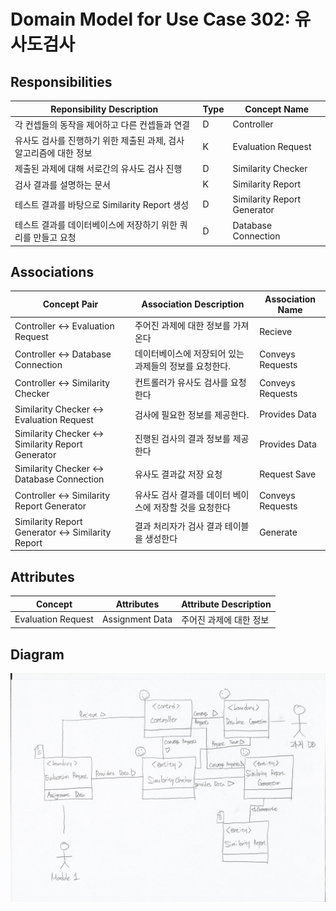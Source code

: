 # Domain Model for Use Case 302: 유사도검사

## Responsibilities
| Reponsibility Description | Type | Concept Name |
| - | - | - |
| 각 컨셉들의 동작을 제어하고 다른 컨셉들과 연결 | D | Controller |
| 유사도 검사를 진행하기 위한 제출된 과제, 검사 알고리즘에 대한 정보  | K | Evaluation Request |
| 제출된 과제에 대해 서로간의 유사도 검사 진행 | D | Similarity Checker |
| 검사 결과를 설명하는 문서 | K | Similarity Report |
| 테스트 결과를 바탕으로 Similarity Report 생성 | D | Similarity Report Generator | 
| 테스트 결과를 데이터베이스에 저장하기 위한 쿼리를 만들고 요청 | D | Database Connection |

## Associations
| Concept Pair | Association Description | Association Name |
| - | - | - |
| Controller <-> Evaluation Request | 주어진 과제에 대한 정보를 가져온다 | Recieve |
| Controller <-> Database Connection | 데이터베이스에 저장되어 있는 과제들의 정보를 요청한다. | Conveys Requests |
| Controller <-> Similarity Checker | 컨트롤러가 유사도 검사를 요청한다 | Conveys Requests |
| Similarity Checker <-> Evaluation Request | 검사에 필요한 정보를 제공한다. | Provides Data |
| Similarity Checker <-> Similarity Report Generator | 진행된 검사의 결과 정보를 제공한다 | Provides Data |
| Similarity Checker <-> Database Connection | 유사도 결과값 저장 요청 | Request Save |
| Controller <-> Similarity Report Generator | 유사도 검사 결과를 데이터 베이스에 저장할 것을 요청한다 | Conveys Requests |
| Similarity Report Generator <-> Similarity Report | 결과 처리자가 검사 결과 테이블을 생성한다 | Generate |


## Attributes
| Concept | Attributes | Attribute Description |
| - | - | - |
| Evaluation Request | Assignment Data | 주어진 과제에 대한 정보 |

## Diagram

![Domain Model Diagram for UC 302](Domain_Model_302_Diagram.jpg)